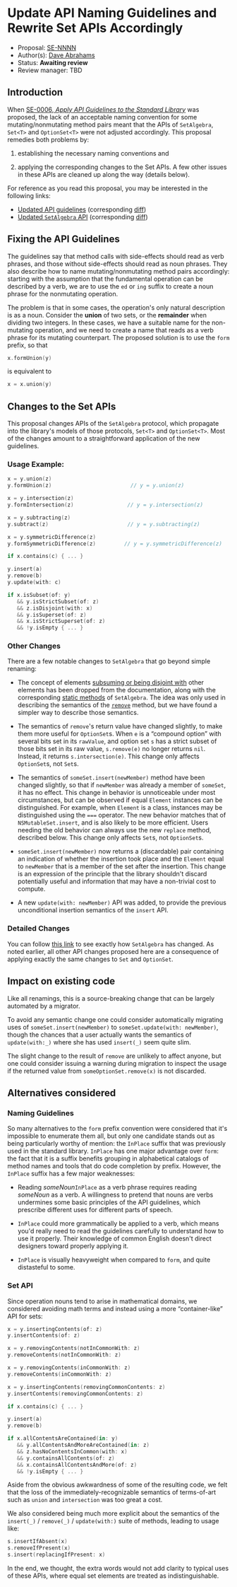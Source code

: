 # Update API Naming Guidelines and Rewrite Set APIs Accordingly

* Proposal: [SE-NNNN](https://github.com/apple/swift-evolution/blob/master/proposals/NNNN-autoreleasepool-signature.md)
* Author(s): [Dave Abrahams](https://github.com/dabrahams)
* Status: **Awaiting review**
* Review manager: TBD

## Introduction

When
[SE-0006, *Apply API Guidelines to the Standard Library*](https://github.com/apple/swift-evolution/blob/master/proposals/0006-apply-api-guidelines-to-the-standard-library.md)
was proposed, the lack of an acceptable naming convention for some
mutating/nonmutating method pairs meant that the APIs of `SetAlgebra`,
`Set<T>` and `OptionSet<T>` were not adjusted accordingly.  This
proposal remedies both problems by: 

1. establishing the necessary naming conventions and 

2. applying the corresponding changes to the Set APIs.  A few other
   issues in these APIs are cleaned up along the way (details below).

For reference as you read this proposal, you may be interested in the
following links:

* [Updated API guidelines](http://dabrahams.github.io/swift-internals/api-design-guidelines) (corresponding [diff](https://github.com/apple/swift-internals/pull/8))
* [Updated `SetAlgebra` API](https://github.com/apple/swift/blob/set-api/stdlib/public/core/SetAlgebra.swift) (corresponding [diff](https://github.com/apple/swift/pull/2002))


## Fixing the API Guidelines

The guidelines say that method calls with side-effects should read
as verb phrases, and those without side-effects should read as noun
phrases.  They also describe how to name mutating/nonmutating method
pairs accordingly: starting with the assumption that the fundamental
operation can be described by a verb, we are to use the `ed` or `ing`
suffix to create a noun phrase for the nonmutating operation.

The problem is that in some cases, the operation's only natural
description is as a noun. Consider the **union** of two sets, or the
**remainder** when dividing two integers.  In these cases, we have a
suitable name for the non-mutating operation, and we need to create a
name that reads as a verb phrase for its mutating counterpart. The
proposed solution is to use the `form` prefix, so that

```swift
x.formUnion(y)
```

is equivalent to

```swift
x = x.union(y)
```

## Changes to the Set APIs

This proposal changes APIs of the `SetAlgebra` protocol, which
propagate into the library's models of those protocols, `Set<T>` and
`OptionSet<T>`.  Most of the changes amount to a straightforward
application of the new guidelines.

### Usage Example:

```swift
x = y.union(z)
y.formUnion(z)                         // y = y.union(z)

x = y.intersection(z)
y.formIntersection(z)                 // y = y.intersection(z)

x = y.subtracting(z)
y.subtract(z)                         // y = y.subtracting(z)

x = y.symmetricDifference(z)
y.formSymmetricDifference(z)         // y = y.symmetricDifference(z)

if x.contains(c) { ... }

y.insert(a)
y.remove(b)
y.update(with: c)

if x.isSubset(of: y) 
   && y.isStrictSubset(of: z)
   && z.isDisjoint(with: x)
   && y.isSuperset(of: z)
   && x.isStrictSuperset(of: z)
   && !y.isEmpty { ... }
```

### Other Changes

There are a few notable changes to `SetAlgebra` that go beyond simple
renaming:

* The concept of elements
  [subsuming or being disjoint with](https://developer.apple.com/library/ios/documentation/Swift/Reference/Swift_SetAlgebraType_Protocol/index.html)
  other elements has been dropped from the documentation, along with
  the corresponding
  [static methods](https://developer.apple.com/library/ios/documentation/Swift/Reference/Swift_SetAlgebraType_Protocol/index.html#//apple_ref/doc/uid/TP40016191-CH1-DontLinkElementID_32)
  of `SetAlgebra`.  The idea was only used in describing the
  semantics of the
  [`remove`](https://developer.apple.com/library/ios/documentation/Swift/Reference/Swift_SetAlgebraType_Protocol/index.html#//apple_ref/swift/intfm/SetAlgebraType/s:FPs14SetAlgebraType6removeFwx7ElementGSqwxS0__)
  method, but we have found a simpler way to describe those semantics.

* The semantics of `remove`'s return value have changed slightly, to
  make them more useful for `OptionSet`s.  When `e` is a “compound
  option” with several bits set in its `rawValue`, and option set `s`
  has a strict subset of those bits set in its raw value,
  `s.remove(e)` no longer returns `nil`.  Instead, it returns
  `s.intersection(e)`.  This change only affects `OptionSet`s, not
  `Set`s.

* The semantics of `someSet.insert(newMember)` method have been
  changed slightly, so that if `newMember` was already a member of
  `someSet`, it has no effect.  This change in behavior is
  unnoticeable under most circumstances, but can be observed if equal
  `Element` instances can be distinguished.  For example, when
  `Element` is a class, instances may be distinguished using the
  `===` operator.  The new behavior matches that of
  `NSMutableSet.insert`, and is also likely to be more efficient.
  Users needing the old behavior can always use the new `replace`
  method, described below.  This change only affects `Set`s, not
  `OptionSet`s.

* `someSet.insert(newMember)` now returns a (discardable) pair
  containing an indication of whether the insertion took place and the
  `Element` equal to `newMember` that is a member of the set after the
  insertion.  This change is an expression of the principle that the
  library shouldn't discard potentially useful and information that
  may have a non-trivial cost to compute.

* A new `update(with: newMember)` API was added, to provide the
  previous unconditional insertion semantics of the `insert` API.

### Detailed Changes

You can follow
[this link](https://github.com/apple/swift/pull/2002/files?diff=split#diff-ad3e45198fdc0c94ad3f05c691813bda)
to see exactly how `SetAlgebra` has changed.  As noted earlier, all
other API changes proposed here are a consequence of applying exactly
the same changes to `Set` and `OptionSet`.

## Impact on existing code

Like all renamings, this is a source-breaking change that can be
largely automated by a migrator.

To avoid any semantic change one could consider automatically
migrating uses of `someSet.insert(newMember)` to `someSet.update(with:
newMember)`, though the chances that a user actually wants the
semantics of `update(with:_)` where she has used `insert(_)` seem
quite slim.

The slight change to the result of `remove` are unlikely to affect
anyone, but one could consider issuing a warning during migration to
inspect the usage if the returned value from `someOptionSet.remove(x)`
is not discarded.

## Alternatives considered

### Naming Guidelines

So many alternatives to the `form` prefix convention were considered
that it's impossible to enumerate them all, but only one candidate
stands out as being particularly worthy of mention: the `InPlace`
suffix that was previously used in the standard library.  `InPlace`
has one major advantage over `form`: the fact that it is a suffix
benefits grouping in alphabetical catalogs of method names and tools
that do code completion by prefix.  However, the `InPlace` suffix has
a few major weaknesses:

* Reading *someNoun*`InPlace` as a verb phrase requires reading
  *someNoun* as a verb. A willingness to pretend that nouns are verbs
  undermines some basic principles of the API guidelines, which
  prescribe different uses for different parts of speech.
  
* `InPlace` could more grammatically be applied to a verb, which means
  you'd really need to read the guidelines carefully to understand how
  to use it properly.  Their knowledge of common English doesn't
  direct designers toward properly applying it.
  
* `InPlace` is visually heavyweight when compared to `form`, and quite
  distasteful to some.
  
### Set API

Since operation nouns tend to arise in mathematical domains, we
considered avoiding math terms and instead using a more
“container-like” API for sets:

```swift
x = y.insertingContents(of: z)
y.insertContents(of: z)

x = y.removingContents(notInCommonWith: z)
y.removeContents(notInCommonWith: z)

x = y.removingContents(inCommonWith: z)
y.removeContents(inCommonWith: z)

x = y.insertingContents(removingCommonContents: z)
y.insertContents(removingCommonContents: z)

if x.contains(c) { ... }

y.insert(a)
y.remove(b)

if x.allContentsAreContained(in: y) 
   && y.allContentsAndMoreAreContained(in: z)
   && z.hasNoContentsInCommon(with: x)
   && y.containsAllContents(of: z)
   && x.containsAllContentsAndMore(of: z)
   && !y.isEmpty { ... }
```

Aside from the obvious awkwardness of some of the resulting code, we
felt that the loss of the immediately-recognizable semantics of
terms-of-art such as `union` and `intersection` was too great a cost.

We also considered being much more explicit about the semantics of the
`insert(_)` / `remove(_)` / `update(with:)` suite of methods, leading
to usage like:

```swift
s.insertIfAbsent(x)
s.removeIfPresent(x)
s.insert(replacingIfPresent: x)
```

In the end, we thought, the extra words would not add clarity to
typical uses of these APIs, where equal set elements are treated as
indistinguishable.


